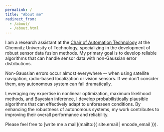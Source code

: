 ```yaml
---
permalink: /
title: "About me"
redirect_from: 
  - /about/
  - /about.html
---
```


I am a research assistant at the [Chair of Automation Technology](https://www.tu-chemnitz.de/etit/proaut/) at the Chemnitz University of Technology, specializing in the development of robust sensor data fusion methods.
My primary goal is to develop reliable algorithms that can handle sensor data with non-Gaussian error distributions.  

Non-Gaussian errors occur almost everywhere -- when using satellite navigation, radio-based localization or vision sensors.
If we don't consider them, any autonomous system can fail dramatically.

Leveraging my expertise in nonlinear optimization, maximum likelihood methods, and Bayesian inference, I develop probabilistically plausible algorithms that can effectively adapt to unforeseen conditions.
By enhancing the robustness of autonomous systems, my work contributes to improving their overall performance and reliability.  




Please feel free to [write me a mail](mailto:{{ site.email | encode_email }}).

